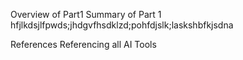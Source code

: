 Overview of Part1
Summary of Part 1
hfjlkdsjlfpwds;jhdgvfhsdklzd;pohfdjslk;laskshbfkjsdna



References
Referencing all AI Tools
